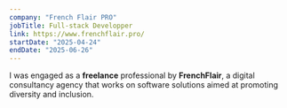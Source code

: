 ```yaml
---
company: "French Flair PRO"
jobTitle: Full-stack Developper
link: https://www.frenchflair.pro/
startDate: "2025-04-24"
endDate: "2025-06-26"
---
```


I was engaged as a **freelance** professional by **FrenchFlair**, a digital consultancy agency that works on 
software solutions aimed at promoting diversity and inclusion.
